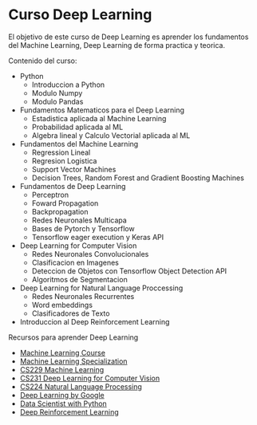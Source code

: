 # Curso Deep Learning


El objetivo de este curso de Deep Learning es aprender los fundamentos del Machine Learning, Deep Learning  de forma practica y teorica. 

Contenido del curso:

* Python
  * Introduccion a Python
  * Modulo Numpy
  * Modulo Pandas
* Fundamentos Matematicos para el Deep Learning
  * Estadistica aplicada al Machine Learning
  * Probabilidad aplicada al ML
  * Algebra lineal y Calculo Vectorial aplicada al ML
* Fundamentos del Machine Learning 
  * Regression Lineal
  * Regresion Logistica
  * Support Vector Machines
  * Decision Trees, Random Forest and Gradient Boosting Machines
* Fundamentos de Deep Learning
  * Perceptron
  * Foward Propagation
  * Backpropagation
  * Redes Neuronales Multicapa
  * Bases de Pytorch y Tensorflow
  * Tensorflow eager execution y Keras API
* Deep Learning for Computer Vision
  * Redes Neuronales Convolucionales
  * Clasificacion en Imagenes
  * Deteccion de Objetos con Tensorflow Object Detection API
  * Algoritmos de Segmentacion 
* Deep Learning for Natural Language Proccessing
  * Redes Neuronales Recurrentes
  * Word embeddings
  * Clasificadores de Texto
* Introduccion al Deep Reinforcement Learning


Recursos para aprender Deep Learning
* [Machine Learning Course](https://www.coursera.org/learn/machine-learning)
* [Machine Learning Specialization](https://www.coursera.org/specializations/machine-learning)
* [CS229 Machine Learning ](http://cs229.stanford.edu/syllabus.html)
* [CS231  Deep Learning for Computer Vision](http://cs231n.stanford.edu/syllabus.html)
* [CS224 Natural Language Processing](http://web.stanford.edu/class/cs224n/syllabus.html)
* [Deep Learning by Google](https://www.udacity.com/course/deep-learning--ud730)
* [Data Scientist with Python](https://www.datacamp.com/tracks/data-scientist-with-python)
* [Deep Reinforcement Learning](http://rail.eecs.berkeley.edu/deeprlcourse/)
  
